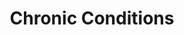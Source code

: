 ---
layout: more
permalink: "/modules/person-centered-care/chronic/"
title: Chronic Conditions
id: chronic

sections:
  - section:

    - part: half
      title: Self management support
      text: "The home health team can support client’s in managing their chronic conditions by:"
      bullets:
        - Assessment and monitoring
        - Managing emergencies
        - Teaching client to prevent/manage acute exacerbation
        - MRP care conferencing
        - Medication management

    - part: half
      title: Take Action
      text: Please watch the ‘Self Managing and Self Management Support’ video
      youtube: https://www.youtube.com/embed/uRQ853sRt0o

  - section:
    - part: half
      title: Client Education
      text: "Education for clients and caregivers may include:"
      bullets: 
        - Assessment and monitoring
        - Managing emergencies
        - Teaching client to prevent/manage acute exacerbation
        - MRP care conferencing
        - Medication management

  - section:
    - part: half
      title: Types of Conditions
      text: Home health nurses can be involved with clients with chronic conditions such as Chronic Obstructive Pulmonary Disease (COPD) or heart failure. There are many chronic health challenges people live with for many years.
      text-2: Do you have any preconceived notions about people with mental health challenges?
      text-3: What kind of questions can you ask to find out about a person’s mental health?

    - part: half
      title: Self Reflection
      text: Not all chronic health challenges are physical. Watch the Living with Mental Health video and reflect.
      youtube: https://www.youtube.com/embed/ezI2W32yNg8


  - section:
    - part: half
      title: Anxiety and Depression
      text: Indicate which signs and symptoms go with the underlying issue by dragging and dropping
    - part: full
      quiz-matching:
        - category: [Depression, modules/pcc/topic/chronic/depression.jpg] 
        - category: [Anxiety, modules/pcc/topic/chronic/anxiety.jpg]

        - Depression: Lack of interest in activities
        - Depression: Depressive mood
        - Depression: Excessive worry
        - Depression: Lack of energy
        - Anxiety: Restlessness
        - Anxiety: Muscle tension
        - Anxiety: Feelings of worthlessness
        - Anxiety: Irritability

  - section:
    - part: half
      title: Medication Management
      text: Ensuring the right medications are taken at the right time in the right way is a part of managing chronic disease. Community health nurses can assist clients with this by first doing a Best Possible Medication History. Once the history is done and documented, reconcilation should be done with the MRP.
      resources:
        - file: file
        - file: file
    - part: half
      title: Take Action
      text: Review images of strategies you can use to help support taking their medication properly. Click an image to expand.
      gallery:
        - Image: modules/pcc/topic/chronic/clock.jpg
        - Image: modules/pcc/topic/chronic/notepad.jpg
        - Image: modules/pcc/topic/chronic/pillcase.jpg
        - Image: modules/pcc/topic/chronic/binder.jpg
        - Image: modules/pcc/topic/chronic/help.jpg
        - Image: modules/pcc/topic/chronic/case.jpg
      


---